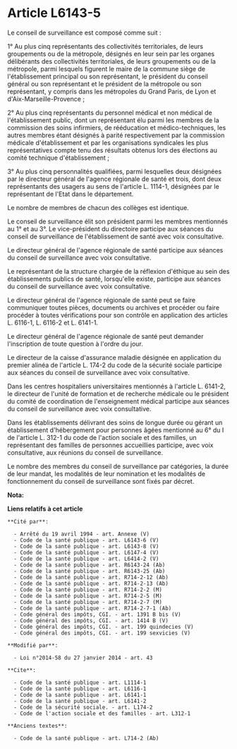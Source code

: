 # Article L6143-5

Le conseil de surveillance est composé comme suit : 

1° Au plus cinq représentants des collectivités territoriales, de leurs groupements ou de la métropole, désignés en leur sein
par les organes délibérants des collectivités territoriales, de leurs groupements ou de la métropole, parmi lesquels figurent
le maire de la commune siège de l'établissement principal ou son représentant, le président du conseil général ou son
représentant et le président de la métropole ou son représentant, y compris dans les métropoles du Grand Paris, de Lyon et
d'Aix-Marseille-Provence ;

2° Au plus cinq représentants du personnel médical et non médical de l'établissement public, dont un représentant élu parmi
les membres de la commission des soins infirmiers, de rééducation et médico-techniques, les autres membres étant désignés à
parité respectivement par la commission médicale d'établissement et par les organisations syndicales les plus représentatives
compte tenu des résultats obtenus lors des élections au comité technique d'établissement ; 

3° Au plus cinq personnalités qualifiées, parmi lesquelles deux désignées par le directeur général de l'agence régionale de
santé et trois, dont deux représentants des usagers au sens de l'article L. 1114-1, désignées par le représentant de l'Etat
dans le département. 

Le nombre de membres de chacun des collèges est identique. 

Le conseil de surveillance élit son président parmi les membres mentionnés au 1° et au 3°. Le vice-président du directoire
participe aux séances du conseil de surveillance de l'établissement de santé avec voix consultative. 

Le directeur général de l'agence régionale de santé participe aux séances du conseil de surveillance avec voix consultative. 

Le représentant de la structure chargée de la réflexion d'éthique au sein des établissements publics de santé, lorsqu'elle
existe, participe aux séances du conseil de surveillance avec voix consultative. 

Le directeur général de l'agence régionale de santé peut se faire communiquer toutes pièces, documents ou archives et
procéder ou faire procéder à toutes vérifications pour son contrôle en application des articles L. 6116-1, L. 6116-2 et L.
6141-1. 

Le directeur général de l'agence régionale de santé peut demander l'inscription de toute question à l'ordre du jour. 

Le directeur de la caisse d'assurance maladie désignée en application du premier alinéa de l'article L. 174-2 du code de la
sécurité sociale participe aux séances du conseil de surveillance avec voix consultative. 

Dans les centres hospitaliers universitaires mentionnés à l'article L. 6141-2, le directeur de l'unité de formation et de
recherche médicale ou le président du comité de coordination de l'enseignement médical participe aux séances du conseil de
surveillance avec voix consultative. 

Dans les établissements délivrant des soins de longue durée ou gérant un établissement d'hébergement pour personnes âgées
mentionné au 6° du I de l'article L. 312-1 du code de l'action sociale et des familles, un représentant des familles de
personnes accueillies participe, avec voix consultative, aux réunions du conseil de surveillance. 

Le nombre des membres du conseil de surveillance par catégories, la durée de leur mandat, les modalités de leur nomination et
les modalités de fonctionnement du conseil de surveillance sont fixés par décret.

**Nota:**



**Liens relatifs à cet article**

	**Cité par**:

	  - Arrêté du 19 avril 1994 - art. Annexe (V)
	  - Code de la santé publique - art. L6143-6 (V)
	  - Code de la santé publique - art. L6143-8 (V)
	  - Code de la santé publique - art. L6147-4 (V)
	  - Code de la santé publique - art. L6414-2 (V)
	  - Code de la santé publique - art. R6143-24 (Ab)
	  - Code de la santé publique - art. R6143-25 (Ab)
	  - Code de la santé publique - art. R714-2-12 (Ab)
	  - Code de la santé publique - art. R714-2-13 (Ab)
	  - Code de la santé publique - art. R714-2-2 (M)
	  - Code de la santé publique - art. R714-2-5 (M)
	  - Code de la santé publique - art. R714-2-7 (M)
	  - Code de la santé publique - art. R714-2-7-1 (Ab)
	  - Code général des impôts, CGI. - art. 1391 B bis (V)
	  - Code général des impôts, CGI. - art. 1414 B (V)
	  - Code général des impôts, CGI. - art. 199 quindecies (V)
	  - Code général des impôts, CGI. - art. 199 sexvicies (V)

	**Modifié par**:

	  - Loi n°2014-58 du 27 janvier 2014 - art. 43

	**Cite**:

	  - Code de la santé publique - art. L1114-1
	  - Code de la santé publique - art. L6116-1
	  - Code de la santé publique - art. L6141-1
	  - Code de la santé publique - art. L6141-2
	  - Code de la sécurité sociale. - art. L174-2
	  - Code de l'action sociale et des familles - art. L312-1

	**Anciens textes**:

	  - Code de la santé publique - art. L714-2 (Ab)
